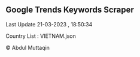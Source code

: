 

## Google Trends Keywords Scraper 
 
Last Update 21-03-2023 , 18:50:34

Country List :
VIETNAM.json



© Abdul Muttaqin 
